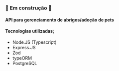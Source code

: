 ### 🚧 Em construção 🚧

#### API para gerenciamento de abrigos/adoção de pets

#### Tecnologias utilizadas;

- Node.JS (Typescript)
- Express.JS
- Zod
- typeORM
- PostgreSQL
